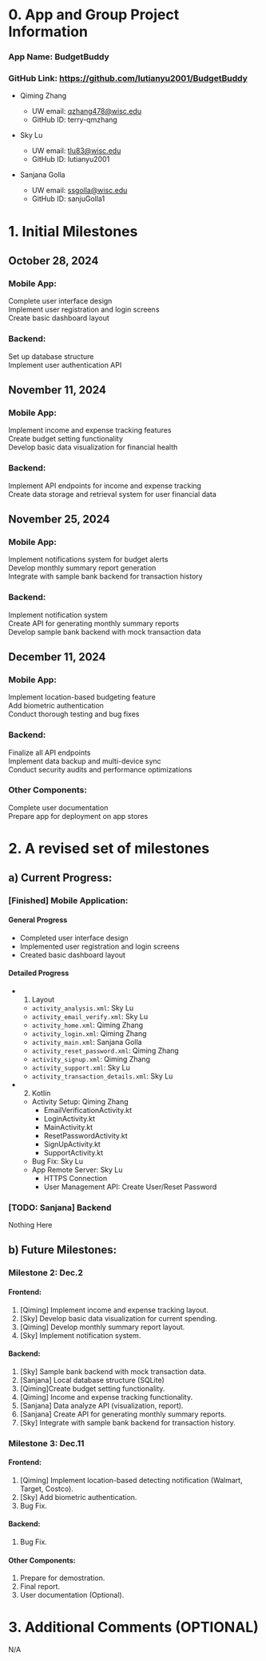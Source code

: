 # 0. App and Group Project Information

### App Name: BudgetBuddy

### GitHub Link: https://github.com/lutianyu2001/BudgetBuddy

- Qiming Zhang
    * UW email: qzhang478@wisc.edu
    * GitHub ID: terry-qmzhang

- Sky Lu
    * UW email: tlu83@wisc.edu
    * GitHub ID: lutianyu2001

- Sanjana Golla
    * UW email: ssgolla@wisc.edu
    * GitHub ID: sanjuGolla1


# 1. Initial Milestones

## October 28, 2024  
### Mobile App:  
Complete user interface design  
Implement user registration and login screens  
Create basic dashboard layout  
### Backend:  
Set up database structure  
Implement user authentication API  

## November 11, 2024  
### Mobile App:  
Implement income and expense tracking features  
Create budget setting functionality  
Develop basic data visualization for financial health  
### Backend:  
Implement API endpoints for income and expense tracking  
Create data storage and retrieval system for user financial data  

## November 25, 2024  
### Mobile App:  
Implement notifications system for budget alerts  
Develop monthly summary report generation  
Integrate with sample bank backend for transaction history  
### Backend:  
Implement notification system  
Create API for generating monthly summary reports  
Develop sample bank backend with mock transaction data  

## December 11, 2024  
### Mobile App:  
Implement location-based budgeting feature  
Add biometric authentication  
Conduct thorough testing and bug fixes  
### Backend:  
Finalize all API endpoints  
Implement data backup and multi-device sync  
Conduct security audits and performance optimizations  
### Other Components:  
Complete user documentation  
Prepare app for deployment on app stores  

# 2. A revised set of milestones

## a) Current Progress:  

### [Finished] Mobile Application:  

#### General Progress  

* Completed user interface design  
* Implemented user registration and login screens  
* Created basic dashboard layout  

#### Detailed Progress  

- 1. Layout  
    * `activity_analysis.xml`: Sky Lu  
    * `activity_email_verify.xml`: Sky Lu  
    * `activity_home.xml`: Qiming Zhang  
    * `activity_login.xml`: Qiming Zhang  
    * `activity_main.xml`: Sanjana Golla  
    * `activity_reset_password.xml`: Qiming Zhang  
    * `activity_signup.xml`: Qiming Zhang  
    * `activity_support.xml`: Sky Lu  
    * `activity_transaction_details.xml`: Sky Lu  

- 2. Kotlin  
    * Activity Setup: Qiming Zhang  
        * EmailVerificationActivity.kt  
        * LoginActivity.kt  
        * MainActivity.kt  
        * ResetPasswordActivity.kt  
        * SignUpActivity.kt  
        * SupportActivity.kt  
    * Bug Fix: Sky Lu  
    * App Remote Server: Sky Lu  
        * HTTPS Connection  
        * User Management API: Create User/Reset Password  

### [TODO: Sanjana] Backend  

Nothing Here

## b) Future Milestones:  

### Milestone 2: Dec.2  

#### Frontend:  

  1. [Qiming] Implement income and expense tracking layout.  
  2. [Sky] Develop basic data visualization for current spending.  
  3. [Qiming] Develop monthly summary report layout.  
  4. [Sky] Implement notification system.  

#### Backend:  

  1. [Sky] Sample bank backend with mock transaction data.  
  2. [Sanjana] Local database structure (SQLite)  
  3. [Qiming]Create budget setting functionality.  
  4. [Qiming] Income and expense tracking functionality.  
  5. [Sanjana] Data analyze API (visualization, report).  
  6. [Sanjana] Create API for generating monthly summary reports.  
  7. [Sky] Integrate with sample bank backend for transaction history.  

### Milestone 3: Dec.11  

#### Frontend:  

  1. [Qiming] Implement location-based detecting notification (Walmart, Target, Costco).
  2. [Sky] Add biometric authentication.  
  3. Bug Fix.  

#### Backend:  

  1. Bug Fix.  

#### Other Components: 
  1. Prepare for demostration.  
  2. Final report.  
  3. User documentation (Optional).

# 3. Additional Comments (OPTIONAL)
N/A

